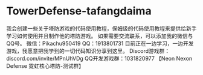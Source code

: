 # TowerDefense-tafangdaima
我会创建一些关于塔防游戏的代码使用教程，保姆级的代码使用教程来提供给新手学习如何使用并且制作他的塔防游戏。
如果需要交流联系，可以添加我的微信与QQ号。
微信：Pikachu950419
QQ：1913801731
目前正在一边学习，一边开发游戏，我愿意把我学到的一切代码知识分享到这里。
Discord游戏群：discord.com/invite/MPnUhVDg
QQ开发游戏群：1031820977 【Neon Nexon Defense 霓虹核心塔防-测试群】
